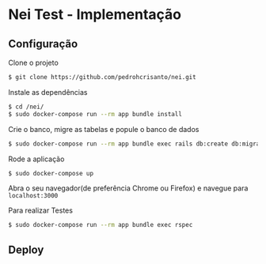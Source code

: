 # Nei Test - Implementação
## Configuração

Clone o projeto

```sh
$ git clone https://github.com/pedrohcrisanto/nei.git
```

Instale as dependências
```sh
$ cd /nei/
$ sudo docker-compose run --rm app bundle install
```

Crie o banco, migre as tabelas e popule o banco de dados
```sh
$ sudo docker-compose run --rm app bundle exec rails db:create db:migrate db:seed
```

Rode a aplicação
```sh
$ sudo docker-compose up
```

Abra o seu navegador(de preferência Chrome ou Firefox) e navegue para `localhost:3000`

Para realizar Testes
```sh
$ sudo docker-compose run --rm app bundle exec rspec
```
## Deploy



